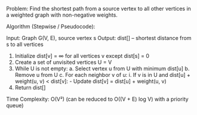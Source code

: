 Problem: Find the shortest path from a source vertex to all other vertices in a weighted graph with non-negative weights.

Algorithm (Stepwise / Pseudocode):

Input: Graph G(V, E), source vertex s
Output: dist[] – shortest distance from s to all vertices

1. Initialize dist[v] = ∞ for all vertices v except dist[s] = 0
2. Create a set of unvisited vertices U = V
3. While U is not empty:
    a. Select vertex u from U with minimum dist[u]
    b. Remove u from U
    c. For each neighbor v of u:
        i. If v is in U and dist[u] + weight(u, v) < dist[v]:
            - Update dist[v] = dist[u] + weight(u, v)
4. Return dist[]


Time Complexity: O(V²) (can be reduced to O((V + E) log V) with a priority queue)

